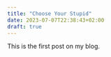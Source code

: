 ```yaml
---
title: "Choose Your Stupid"
date: 2023-07-07T22:38:43+02:00
draft: true
---
```


This is the first post on my blog.
